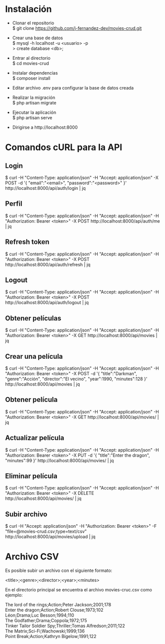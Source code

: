 # Instalación

- Clonar el repositorio\
$ git clone https://github.com/j-fernandez-dev/movies-crud.git

- Crear una base de datos\
$ mysql -h localhost -u \<usuario\> -p\
\> create database \<db\>;

- Entrar al directorio\
$ cd movies-crud

- Instalar dependencias\
$ composer install

- Editar archivo .env para configurar la base de datos creada

- Realizar la migración\
$ php artisan migrate

- Ejecutar la aplicación\
$ php artisan serve

- Dirigirse a http://localhost:8000

# Comandos cURL para la API

## Login

$ curl -H "Content-Type: application/json" -H "Accept: application/json" -X POST -d '{ "email":"\<email\>", "password":"\<password\>" }' http://localhost:8000/api/auth/login | jq

## Perfil

$ curl -H "Content-Type: application/json" -H "Accept: application/json" -H "Authorization: Bearer \<token\>" -X POST http://localhost:8000/api/auth/me | jq

## Refresh token

$ curl -H "Content-Type: application/json" -H "Accept: application/json" -H "Authorization: Bearer \<token\>" -X POST http://localhost:8000/api/auth/refresh | jq

## Logout

$ curl -H "Content-Type: application/json" -H "Accept: application/json" -H "Authorization: Bearer \<token\>" -X POST http://localhost:8000/api/auth/logout | jq

## Obtener películas

$ curl -H "Content-Type: application/json" -H "Accept: application/json" -H "Authorization: Bearer \<token\>" -X GET http://localhost:8000/api/movies | jq

## Crear una película

$ curl -H "Content-Type: application/json" -H "Accept: application/json" -H "Authorization: Bearer \<token\>" -X POST -d '{ "title":"Darkman", "genre":"Acción", "director":"El vecino", "year":1990, "minutes":128 }' http://localhost:8000/api/movies | jq

## Obtener película

$ curl -H "Content-Type: application/json" -H "Accept: application/json" -H "Authorization: Bearer \<token\>" -X GET http://localhost:8000/api/movies/<id> | jq

## Actualizar película

$ curl -H "Content-Type: application/json" -H "Accept: application/json" -H "Authorization: Bearer \<token\>" -X PUT -d '{ "title":"Enter the dragon", "minutes":99 }' http://localhost:8000/api/movies/<id> | jq

## Eliminar película

$ curl -H "Content-Type: application/json" -H "Accept: application/json" -H "Authorization: Bearer \<token\>" -X DELETE http://localhost:8000/api/movies/<id> | jq

## Subir archivo

$ curl -H "Accept: application/json" -H "Authorization: Bearer \<token\>" -F "file=@movies-crud.csv;type=text/csv" http://localhost:8000/api/movies/upload | jq

# Archivo CSV

Es posible subir un archivo con el siguiente formato:

\<title\>;\<genre\>;\<director\>;\<year\>;\<minutes\>

En el directorio principal se encuentra el archivo movies-cruc.csv como ejemplo:

The lord of the rings;Action;Peter Jackson;2001;178\
Enter the dragon;Action;Robert Clouse;1973;102\
Léon;Drama;Luc Besson;1994;110\
The Godfather;Drama;Coppola;1972;175\
Tinker Tailor Soldier Spy;Thriller;Tomas Alfredson;2011;122\
The Matrix;Sci-Fi;Wachowski;1999;136\
Point Break;Action;Kathryn Bigelow;1991;122
